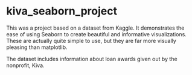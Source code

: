 # kiva_seaborn_project

This was a project based on a dataset from Kaggle. It demonstrates the ease of using Seaborn to create beautiful and informative visualizations. These are actually quite simple to use, but they are far more visually pleasing than matplotlib. 

The dataset includes information about loan awards given out by the nonprofit, Kiva.
